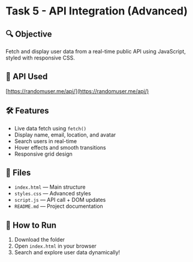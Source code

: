 # Task 5 - API Integration (Advanced)

## 🔍 Objective
Fetch and display user data from a real-time public API using JavaScript, styled with responsive CSS.

## 📡 API Used
[https://randomuser.me/api/](https://randomuser.me/api/)

## 🛠 Features
- Live data fetch using `fetch()`
- Display name, email, location, and avatar
- Search users in real-time
- Hover effects and smooth transitions
- Responsive grid design

## 📁 Files
- `index.html` — Main structure
- `styles.css` — Advanced styles
- `script.js` — API call + DOM updates
- `README.md` — Project documentation

## 🚀 How to Run
1. Download the folder
2. Open `index.html` in your browser
3. Search and explore user data dynamically!


